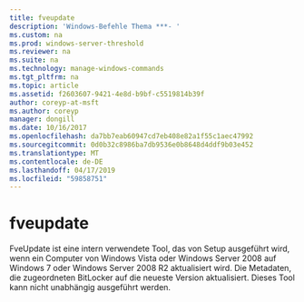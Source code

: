 ```yaml
---
title: fveupdate
description: 'Windows-Befehle Thema ***- '
ms.custom: na
ms.prod: windows-server-threshold
ms.reviewer: na
ms.suite: na
ms.technology: manage-windows-commands
ms.tgt_pltfrm: na
ms.topic: article
ms.assetid: f2603607-9421-4e8d-b9bf-c5519814b39f
author: coreyp-at-msft
ms.author: coreyp
manager: dongill
ms.date: 10/16/2017
ms.openlocfilehash: da7bb7eab60947cd7eb408e82a1f55c1aec47992
ms.sourcegitcommit: 0d0b32c8986ba7db9536e0b8648d4ddf9b03e452
ms.translationtype: MT
ms.contentlocale: de-DE
ms.lasthandoff: 04/17/2019
ms.locfileid: "59858751"
---
```

# <a name="fveupdate"></a>fveupdate



FveUpdate ist eine intern verwendete Tool, das von Setup ausgeführt wird, wenn ein Computer von Windows Vista oder Windows Server 2008 auf Windows 7 oder Windows Server 2008 R2 aktualisiert wird. Die Metadaten, die zugeordneten BitLocker auf die neueste Version aktualisiert. Dieses Tool kann nicht unabhängig ausgeführt werden.
